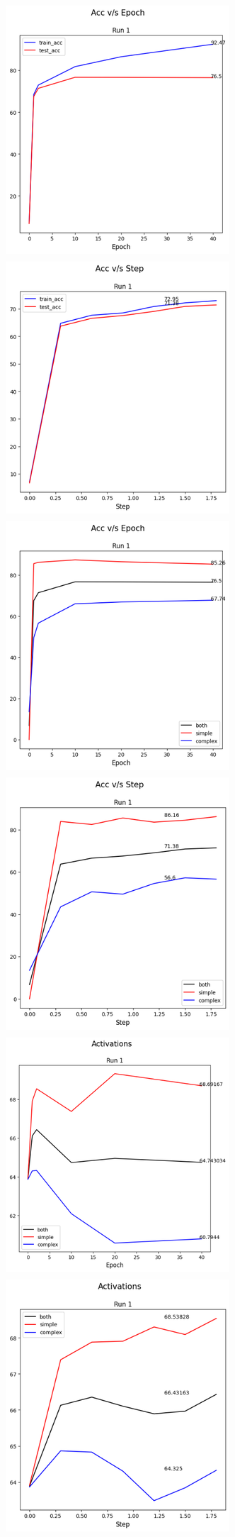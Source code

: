 <p align="center"> <img src= all_figs/acc_epoch.png /> </p>
<p align="center"> <img src= all_figs/acc_step.png /> </p>
<p align="center"> <img src= all_figs/acc_epoch_modified.png /> </p>
<p align="center"> <img src= all_figs/acc_step_modified.png /> </p>
<p align="center"> <img src= all_figs/active_epoch_modified.png /> </p>
<p align="center"> <img src= all_figs/active_steps_modified.png /> </p>
